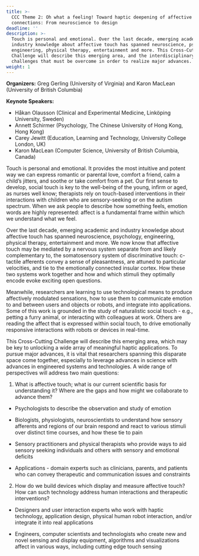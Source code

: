 ```yaml
---
title: >-
  CCC Theme 2: Oh what a feeling! Toward haptic deepening of affective
  connections: From neuroscience to design
deadline: ''
description: >-
  Touch is personal and emotional. Over the last decade, emerging academic and
  industry knowledge about affective touch has spanned neuroscience, psychology,
  engineering, physical therapy, entertainment and more. This Cross-Cutting
  Challenge will describe this emerging area, and the interdisciplinary
  challenges that must be overcome in order to realize major advances.
weight: 1
---
```

**Organizers:** Greg Gerling (University of Virginia) and Karon MacLean (University of British Columbia)

**Keynote Speakers:**

* Håkan Olausson (Clinical and Experimental Medicine, Linköping University, Sweden)
* Annett Schirmer (Psychology, The Chinese University of Hong Kong, Hong Kong)
* Carey Jewitt (Education, Learning and Technology, University College London, UK)
* Karon MacLean (Computer Science, University of British Columbia, Canada)

Touch is personal and emotional. It provides the most intuitive and potent way we can express romantic or parental love, comfort a friend, calm a child’s jitters, and soothe or take comfort from a pet. Our first sense to develop, social touch is key to the well-being of the young, infirm or aged, as nurses well know; therapists rely on touch-based interventions in their interactions with children who are sensory-seeking or on the autism spectrum. When we ask people to describe how something feels, emotion words are highly represented: affect is a fundamental frame within which we understand what we feel.

Over the last decade, emerging academic and industry knowledge about affective touch has spanned neuroscience, psychology, engineering, physical therapy, entertainment and more. We now know that affective touch may be mediated by a nervous system separate from and likely complementary to, the somatosensory system of discriminative touch: c-tactile afferents convey a sense of pleasantness, are attuned to particular velocities, and tie to the emotionally connected insular cortex. How these two systems work together and how and which stimuli they optimally encode evoke exciting open questions.

Meanwhile, researchers are learning to use technological means to produce affectively modulated sensations, how to use them to communicate emotion to and between users and objects or robots, and integrate into applications. Some of this work is grounded in the study of naturalistic social touch - e.g., petting a furry animal, or interacting with colleagues at work. Others are reading the affect that is expressed within social touch, to drive emotionally responsive interactions with robots or devices in real-time.

This Cross-Cutting Challenge will describe this emerging area, which may be key to unlocking a wide array of meaningful haptic applications. To pursue major advances, it is vital that researchers spanning this disparate space come together, especially to leverage advances in science with advances in engineered systems and technologies. A wide range of perspectives will address two main questions:

1. What is affective touch; what is our current scientific basis for understanding it? Where are the gaps and how might we collaborate to advance them?

* Psychologists to describe the observation and study of emotion

* Biologists, physiologists, neuroscientists to understand how sensory afferents and regions of our brain respond and react to various stimuli over distinct time courses, and how these tie to pain

* Sensory practitioners and physical therapists who provide ways to aid sensory seeking individuals and others with sensory and emotional deficits

* Applications - domain experts such as clinicians, parents, and patients who can convey therapeutic and communication issues and constraints 

2. How do we build devices which display and measure affective touch? How can such technology address human interactions and therapeutic interventions?

* Designers and user interaction experts who work with haptic technology, application design, physical human robot interaction, and/or integrate it into real applications

* Engineers, computer scientists and technologists who create new and novel sensing and display equipment, algorithms and visualizations affect in various ways, including cutting edge touch sensing
